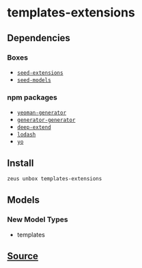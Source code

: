 
templates-extensions
====================







## Dependencies
### Boxes
* [`seed-extensions`](seed-extensions.md)
* [`seed-models`](seed-models.md)
### npm packages
* [`yeoman-generator`](http://npmjs.com/package/yeoman-generator)
* [`generator-generator`](http://npmjs.com/package/generator-generator)
* [`deep-extend`](http://npmjs.com/package/deep-extend)
* [`lodash`](http://npmjs.com/package/lodash)
* [`yo`](http://npmjs.com/package/yo)


## Install
```bash
zeus unbox templates-extensions
```







## Models
### New Model Types
* templates



## [Source](https://github.com/liquidapps-io/zeus-sdk/tree/master/boxes/groups/templates/templates-extensions)
